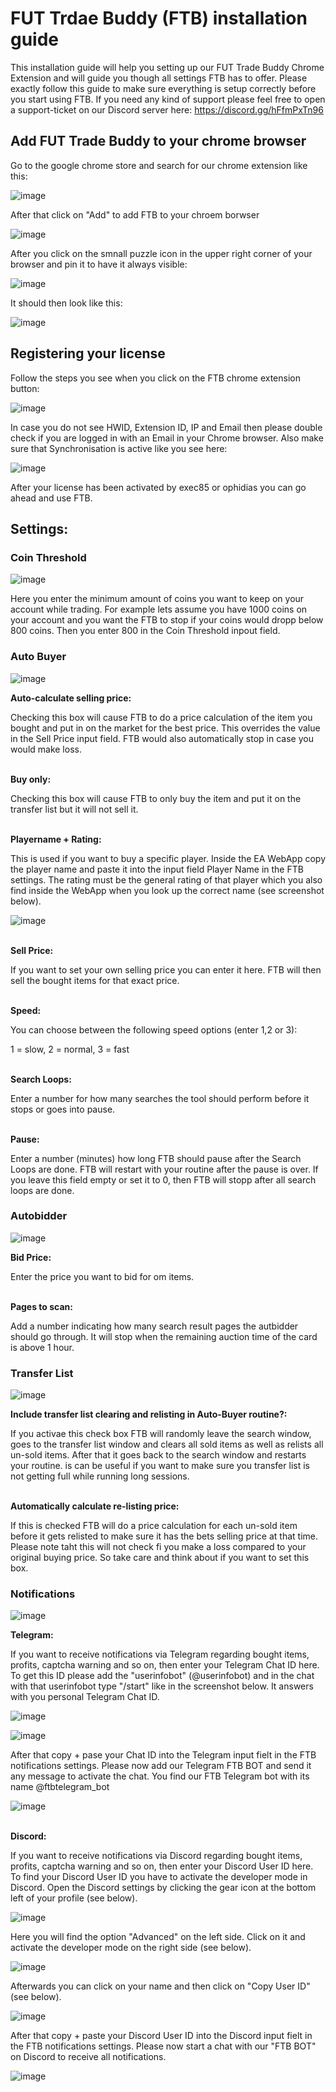 # FUT Trdae Buddy (FTB) installation guide

This installation guide will help you setting up our FUT Trade Buddy Chrome Extension and will guide you though all settings FTB has to offer. Please exactly follow this guide to make sure everything is setup correctly before you start using FTB.
If you need any kind of support please feel free to open a support-ticket on our Discord server here: https://discord.gg/hFfmPxTn96

## Add FUT Trade Buddy to your chrome browser

Go to the google chrome store and search for our chrome extension like this:

![image](https://github.com/exec85/FTB/assets/58392827/a090e4ef-9852-44b3-9959-0dd6ef119b3c)

After that click on "Add" to add FTB to your chroem borwser

![image](https://github.com/exec85/FTB/assets/58392827/462d08e0-a5c2-4fbd-a012-5b7b0a611e0a)

After you click on the smnall puzzle icon in the upper right corner of your browser and pin it to have it always visible:

![image](https://github.com/exec85/FTB/assets/58392827/b3b0be63-da86-4742-8c8c-0d9200f509f8)

It should then look like this:

![image](https://github.com/exec85/FTB/assets/58392827/98249a19-138b-482b-9c67-000972ef8bd6)

## Registering your license

Follow the steps you see when you click on the FTB chrome extension button:

![image](https://github.com/exec85/FTB/assets/58392827/f368a160-977e-4744-a7af-bd68386cb0cf)

In case you do not see HWID, Extension ID, IP and Email then please double check if you are logged in with an Email in your Chrome browser.
Also make sure that Synchronisation is active like you see here:

![image](https://github.com/exec85/FTB/assets/58392827/e84ac3d0-6096-4c05-9583-2b834366e5f1)

After your license has been activated by exec85 or ophidias you can go ahead and use FTB.

## Settings:

### Coin Threshold

![image](https://github.com/exec85/FTB/assets/58392827/70c20894-acbc-4e01-9717-236da954642e)

Here you enter the minimum amount of coins you want to keep on your account while trading.
For example lets assume you have 1000 coins on your account and you want the FTB to stop if your coins would dropp below 800 coins. Then you enter 800 in the Coin Threshold inpout field.

### Auto Buyer

![image](https://github.com/exec85/FTB/assets/58392827/c6976809-11ce-43ad-b1da-0df492a7d0a3)

**Auto-calculate selling price:**

Checking this box will cause FTB to do a price calculation of the item you bought and put in on the market for the best price. This overrides the value in the Sell Price input field. FTB would also automatically stop in case you would make loss.

\
**Buy only:**

Checking this box will cause FTB to only buy the item and put it on the transfer list but it will not sell it.

\
**Playername + Rating:**

This is used if you want to buy a specific player. Inside the EA WebApp copy the player name and paste it into the input field Player Name in the FTB settings.
The rating must be the general rating of that player which you also find inside the WebApp when you look up the correct name (see screenshot below).

![image](https://github.com/exec85/FTB/assets/58392827/c6b40dc7-c3ee-40c5-9294-38dc3be88d13)

\
**Sell Price:**

If you want to set your own selling price you can enter it here. FTB will then sell the bought items for that exact price.

\
**Speed:**

You can choose between the following speed options (enter 1,2 or 3):

1 = slow, 2 = normal, 3 = fast

\
**Search Loops:**

Enter a number for how many searches the tool should perform before it stops or goes into pause.

\
**Pause:**

Enter a number (minutes) how long FTB should pause after the Search Loops are done. FTB will restart with your routine after the pause is over. If you leave this field empty or set it to 0, then FTB will stopp after all search loops are done.

### Autobidder

![image](https://github.com/exec85/FTB/assets/58392827/01540ea3-f616-4fb1-808e-2d37596e04b1)

**Bid Price:**

Enter the price you want to bid for om items.

\
**Pages to scan:**

Add a number indicating how many search result pages the autbidder should go through. It will stop when the remaining auction time of the card is above 1 hour.

### Transfer List

![image](https://github.com/exec85/FTB/assets/58392827/6489b24f-aff4-4cb6-bfe3-ac18f0be2dbd)

**Include transfer list clearing and relisting in Auto-Buyer routine?:**

If you activae this check box FTB will randomly leave the search window, goes to the transfer list window and clears all sold items as well as relists all un-sold items. After that it goes back to the search window and restarts your routine. is can be useful if you want to make sure you transfer list is not getting full while running long sessions.

\
**Automatically calculate re-listing price:**

If this is checked FTB will do a price calculation for each un-sold item before it gets relisted to make sure it has the bets selling price at that time. Please note taht this will not check fi you make a loss compared to your original buying price. So take care and think about if you want to set this box.

### Notifications

![image](https://github.com/exec85/FTB/assets/58392827/63f8bdcf-c408-4e39-bee2-029ac5dc3bb4)

**Telegram:**

If you want to receive notifications via Telegram regarding bought items, profits, captcha warning and so on, then enter your Telegram Chat ID here. To get this ID please add the "userinfobot" (@userinfobot) and in the chat with that userinfobot type "/start" like in the screenshot below. It answers with you personal Telegram Chat ID.

![image](https://github.com/exec85/FTB/assets/58392827/4bdcb5e9-413a-4492-b838-94ed8431a380)

![image](https://github.com/exec85/FTB/assets/58392827/7c69913f-1b07-4cdd-897e-68e031ce0c5c)

After that copy + pase your Chat ID into the Telegram input fielt in the FTB notifications settings. Please now add our Telegram FTB BOT and send it any message to activate the chat. You find our FTB Telegram bot with its name @ftbtelegram_bot

![image](https://github.com/exec85/FTB/assets/58392827/a9e95814-3a2f-4f49-ba3a-c8bacd32b275)

\
**Discord:**

If you want to receive notifications via Discord regarding bought items, profits, captcha warning and so on, then enter your Discord User ID here. To find your Discord User ID you have to activate the developer mode in Discord.
Open the Discord settings by clicking the gear icon at the bottom left of your profile (see below).

![image](https://github.com/exec85/FTB/assets/58392827/22043857-f60d-4f14-a0db-daf2d03526b9)

Here you will find the option "Advanced" on the left side. Click on it and activate the developer mode on the right side (see below).

![image](https://github.com/exec85/FTB/assets/58392827/a0282423-4e7b-4b9e-8bb2-44ea97dfc6f1)

Afterwards you can click on your name and then click on "Copy User ID" (see below).

![image](https://github.com/exec85/FTB/assets/58392827/5ae35a8a-1a4d-4ab1-86bc-82eeb0805a69)

After that copy + paste your Discord User ID into the Discord input fielt in the FTB notifications settings. Please now start a chat with our "FTB BOT" on Discord to receive all notifications.

![image](https://github.com/exec85/FTB/assets/58392827/e2198232-ff65-4f3d-b175-2f54cb4cfa0a)
